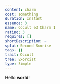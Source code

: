 ```yaml
---
content: charm
cost: something
duration: Instant
essence: 3
name: Occult e3 Charm 1
rating: 3
requires: []
shortDescription: ~
splat: Second Sunrise
tags: []
trait: Occult
tree: Exorcist
type: Simple
---
```


Hello **world**!

